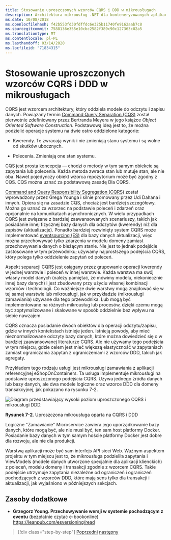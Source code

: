 ```yaml
---
title: Stosowanie uproszczonych wzorców CQRS i DDD w mikrousługach
description: Architektura mikrousług .NET dla konteneryzowanych aplikacji .NET | Zrozumienie ogólnej relacji między wzorcami CQRS i DDD.
ms.date: 10/08/2018
ms.openlocfilehash: f42b553fd30fdffdc6e325b11740fe9162aab7c8
ms.sourcegitcommit: 7588136e355e10cbc2582f389c90c127363c02a5
ms.translationtype: MT
ms.contentlocale: pl-PL
ms.lasthandoff: 03/14/2020
ms.locfileid: "71834315"
---
```

# <a name="apply-simplified-cqrs-and-ddd-patterns-in-a-microservice"></a>Stosowanie uproszczonych wzorców CQRS i DDD w mikrousługach

CQRS jest wzorcem architektury, który oddziela modele do odczytu i zapisu danych. Powiązany termin [Command Query Separation (CQS)](https://martinfowler.com/bliki/CommandQuerySeparation.html) został pierwotnie zdefiniowany przez Bertranda Meyera w jego książce *Object Oriented Software Construction*. Podstawową ideą jest to, że można podzielić operacje systemu na dwie ostro oddzielone kategorie:

- Kwerendy. Te zwracają wynik i nie zmieniają stanu systemu i są wolne od skutków ubocznych.

- Polecenia. Zmieniają one stan systemu.

CQS jest prosta koncepcja — chodzi o metody w tym samym obiekcie są zapytania lub polecenia. Każda metoda zwraca stan lub mutuje stan, ale nie oba. Nawet pojedynczy obiekt wzorca repozytorium może być zgodny z CQS. CQS można uznać za podstawową zasadę Dla CQRS.

[Command and Query Responsibility Segregation (CQRS)](https://martinfowler.com/bliki/CQRS.html) został wprowadzony przez Grega Younga i silnie promowany przez Udi Dahana i innych. Opiera się na zasadzie CQS, chociaż jest bardziej szczegółowy. Można go uznać za wzorzec na podstawie poleceń i zdarzeń oraz opcjonalnie na komunikatach asynchronicznych. W wielu przypadkach CQRS jest związane z bardziej zaawansowanych scenariuszy, takich jak posiadanie innej fizycznej bazy danych dla odczytów (kwerendy) niż dla zapisów (aktualizacje). Ponadto bardziej rozwinięty system CQRS może implementować [eventsourcing (ES)](https://martinfowler.com/eaaDev/EventSourcing.html) dla bazy danych aktualizacji, więc można przechowywać tylko zdarzenia w modelu domeny zamiast przechowywania danych o bieżącym stanie. Nie jest to jednak podejście zastosowane w tym przewodniku; używamy najprostszego podejścia CQRS, który polega tylko oddzielenie zapytań od poleceń.

Aspekt separacji CQRS jest osiągany przez grupowanie operacji kwerendy w jednej warstwie i poleceń w innej warstwie. Każda warstwa ma swój własny model danych (należy pamiętać, że mówimy modelu, niekoniecznie innej bazy danych) i jest zbudowany przy użyciu własnej kombinacji wzorców i technologii. Co ważniejsze dwie warstwy mogą znajdować się w tej samej warstwie lub mikrousługi, jak w przykładzie (mikrousługi zamawiania) używane dla tego przewodnika. Lub mogą być implementowane na różnych mikrousług lub procesów, dzięki czemu mogą być zoptymalizowane i skalowane w sposób oddzielnie bez wpływu na siebie nawzajem.

CQRS oznacza posiadanie dwóch obiektów dla operacji odczytu/zapisu, gdzie w innych kontekstach istnieje jeden. Istnieją powody, aby mieć nieznormalizowane odczyty bazy danych, które można dowiedzieć się o w bardziej zaawansowanej literaturze CQRS. Ale nie używamy tego podejścia w tym miejscu, gdzie celem jest mieć większą elastyczność w zapytaniach zamiast ograniczania zapytań z ograniczeniami z wzorców DDD, takich jak agregaty.

Przykładem tego rodzaju usługi jest mikrousługi zamawiania z aplikacji referencyjnej eShopOnContainers. Ta usługa implementuje mikrousługi na podstawie uproszczonego podejścia CQRS. Używa jednego źródła danych lub bazy danych, ale dwa modele logiczne oraz wzorce DDD dla domeny transakcyjnej, jak pokazano na rysunku 7-2.

![Diagram przedstawiający wysoki poziom uproszczonego CQRS i mikrousługi DDD.](./media/apply-simplified-microservice-cqrs-ddd-patterns/simplified-cqrs-ddd-microservice.png)

**Rysunek 7-2**. Uproszczona mikrousługa oparta na CQRS i DDD

Logiczne "Zamawianie" Microservice zawiera jego uporządkowanie bazy danych, które mogą być, ale nie musi być, ten sam host platformy Docker. Posiadanie bazy danych w tym samym hoście platformy Docker jest dobre dla rozwoju, ale nie dla produkcji.

Warstwą aplikacji może być sam interfejs API sieci Web. Ważnym aspektem projektu w tym miejscu jest to, że mikrousługa podzieliła zapytania i ViewModels (modele danych utworzone specjalnie dla aplikacji klienckich) z poleceń, modelu domeny i transakcji zgodnie z wzorcem CQRS. Takie podejście utrzymuje zapytania niezależne od ograniczeń i ograniczeń pochodzących z wzorców DDD, które mają sens tylko dla transakcji i aktualizacji, jak wyjaśniono w późniejszych sekcjach.

## <a name="additional-resources"></a>Zasoby dodatkowe

- **Grzegorz Young. Przechowywanie wersji w systemie pochodzącym z eventu** (bezpłatnie czytać e-bookonline) \
   <https://leanpub.com/esversioning/read>

>[!div class="step-by-step"]
>[Poprzedni](index.md)
>[następny](eshoponcontainers-cqrs-ddd-microservice.md)
